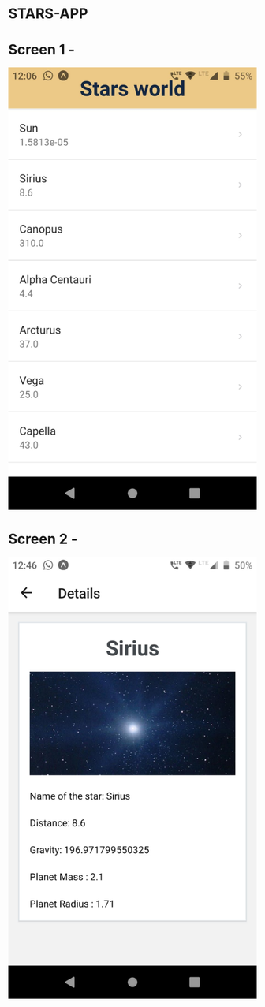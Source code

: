 # STARS-APP

# **Screen 1 -**

![](assets/screen1.jpg) 

# **Screen 2 -**

![](assets/screen2.jpg) 
